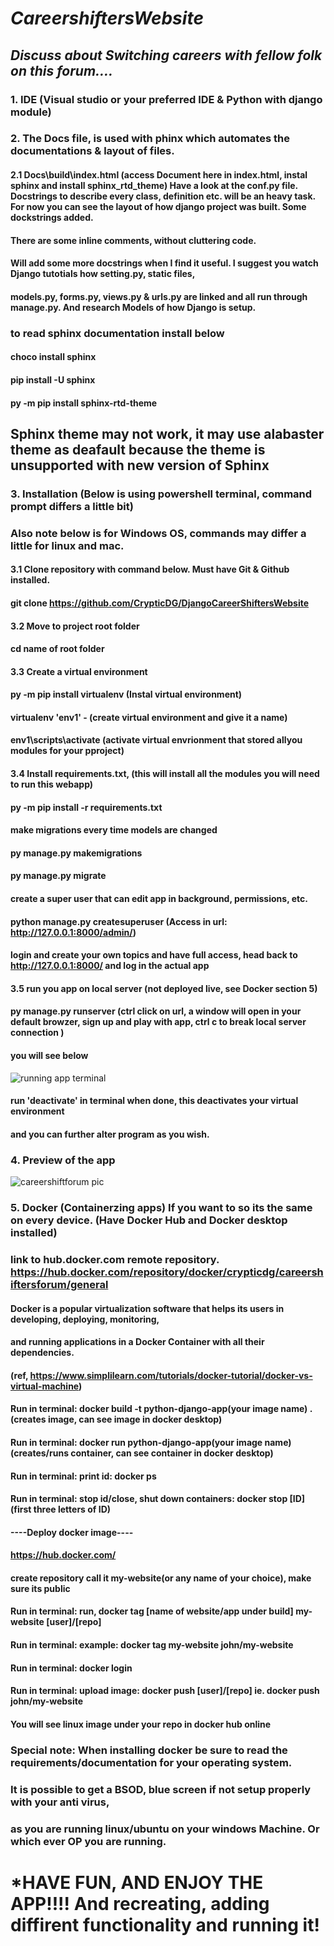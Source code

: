 # *CareershiftersWebsite*
## _Discuss about Switching careers with fellow folk on this forum...._

### 1. IDE (Visual studio or your preferred IDE & Python with django module)

### 2. The Docs file, is used with phinx which automates the documentations & layout of files. 

#### 2.1 Docs\build\index.html (access Document here in index.html, instal sphinx and install  sphinx_rtd_theme) Have a look at the conf.py file. Docstrings to describe every class, definition etc. will be an heavy task. For now you can see the layout of how django project was built. Some dockstrings added. 
#### There are some inline comments, without cluttering code. 
#### Will add some more docstrings when I find it useful. I suggest you watch Django tutotials how setting.py, static files,
#### models.py, forms.py, views.py & urls.py are linked and all run through manage.py. And research Models of how Django is setup. 
### to read sphinx documentation install below
#### choco install sphinx
#### pip install -U sphinx
#### py -m pip install sphinx-rtd-theme
## Sphinx theme may not work, it may use alabaster theme as deafault because the theme is unsupported with new version of Sphinx

### 3. Installation (Below is using powershell terminal, command prompt differs a little bit)

### Also note below is for Windows OS, commands may differ a little for linux and mac. 
#### 3.1 Clone repository with command below. Must have Git & Github installed. 
#### git clone https://github.com/CrypticDG/DjangoCareerShiftersWebsite
#### 3.2 Move to project root folder
#### cd name of root folder
#### 3.3 Create a virtual environment
#### py -m pip install virtualenv (Instal virtual environment)
#### virtualenv 'env1' - (create virtual environment and give it a name)
#### env1\scripts\activate (activate virtual envrionment that stored allyou modules for your pproject)
#### 3.4 Install requirements.txt, (this will install all the modules you will need to run this webapp)
#### py -m pip install -r requirements.txt
#### make migrations every time models are changed
#### py manage.py makemigrations
#### py manage.py migrate
#### create a super user that can edit app in background, permissions, etc. 
#### python manage.py createsuperuser (Access in  url: http://127.0.0.1:8000/admin/)
#### login and create your own topics and have full access, head back to http://127.0.0.1:8000/ and log in the actual app
#### 3.5 run you app on local server (not deployed live, see Docker section 5)
#### py manage.py runserver (ctrl click on url, a window will open in your default browzer, sign up and play with app, ctrl c to break local server connection )
#### you will see below

![running app terminal](https://github.com/CrypticDG/DjangoCareerShiftersWebsite/assets/132646907/5aa0975d-6ec8-4426-a6c5-819105134120)

#### run 'deactivate' in terminal when done, this deactivates your virtual environment
#### and you can further alter program as you wish. 

### 4. Preview of the app

![careershiftforum pic](https://github.com/CrypticDG/DjangoCareerShiftersWebsite/assets/132646907/038ac022-8ea7-4767-b11e-18a2cdb71107)

### 5. Docker (Containerzing apps) If you want to so its the same on every device. (Have Docker Hub and Docker desktop installed)
### link to hub.docker.com remote repository. https://hub.docker.com/repository/docker/crypticdg/careershiftersforum/general

#### Docker is a popular virtualization software that helps its users in developing, deploying, monitoring, 
#### and running applications in a Docker Container with all their dependencies. 
#### (ref, https://www.simplilearn.com/tutorials/docker-tutorial/docker-vs-virtual-machine)

#### Run in terminal: docker build -t python-django-app(your image name) . (creates image, can see image in docker desktop)   
#### Run in terminal: docker run python-django-app(your image name) (creates/runs container, can see container in docker desktop)   
#### Run in terminal: print id: docker ps
#### Run in terminal: stop id/close, shut down containers: docker stop [ID]  (first three letters of ID)
#### ----Deploy docker image----
#### https://hub.docker.com/
#### create repository call it my-website(or any name of your choice), make sure its public
#### Run in terminal: run, docker tag [name of website/app under build] my-website [user]/[repo]
#### Run in terminal: example: docker tag my-website john/my-website
#### Run in terminal: docker login
#### Run in terminal: upload image:  docker push [user]/[repo] ie. docker push john/my-website
#### You will see linux image under your repo in docker hub online

### Special note: When installing docker be sure to read the requirements/documentation for your operating system.
### It is possible to get a BSOD, blue screen if not setup properly with your anti virus, 
### as you are running linux/ubuntu on your windows Machine. Or which ever OP you are running. 

# *HAVE FUN, AND ENJOY THE APP!!!! And recreating, adding diffirent functionality and running it!






